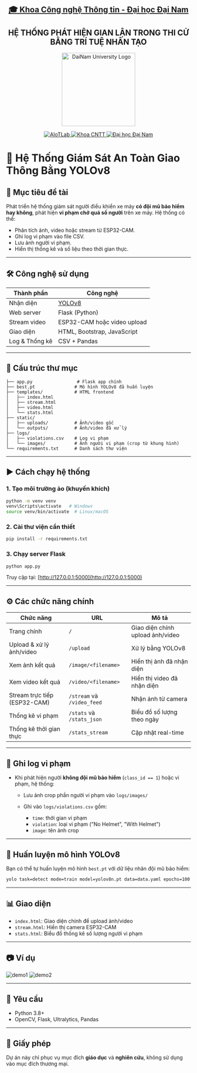 <h2 align="center">
    <a href="https://dainam.edu.vn/vi/khoa-cong-nghe-thong-tin">
        🎓 Khoa Công nghệ Thông tin - Đại học Đại Nam
    </a>
</h2>

<h2 align="center">
    HỆ THỐNG PHÁT HIỆN GIAN LẬN TRONG THI CỬ BẰNG TRÍ TUỆ NHÂN TẠO
</h2>

<p align="center">
    <img src="1IT.png" alt="DaiNam University Logo" width="200"/><br>
</p>

<p align="center">
  <a href="https://www.facebook.com/DNUAIoTLab">
    <img src="https://img.shields.io/badge/AIoTLab-green?style=for-the-badge" alt="AIoTLab" />
  </a>
  <a href="https://dainam.edu.vn/vi/khoa-cong-nghe-thong-tin">
    <img src="https://img.shields.io/badge/Khoa%20Công%20nghệ%20Thông%20tin-blue?style=for-the-badge" alt="Khoa CNTT" />
  </a>
  <a href="https://dainam.edu.vn">
    <img src="https://img.shields.io/badge/Đại%20học%20Đại%20Nam-orange?style=for-the-badge" alt="Đại học Đại Nam" />
  </a>
</p>

# 🚦 Hệ Thống Giám Sát An Toàn Giao Thông Bằng YOLOv8

## 🎯 Mục tiêu đề tài

Phát triển hệ thống giám sát người điều khiển xe máy **có đội mũ bảo hiểm hay không**, phát hiện **vi phạm chở quá số người** trên xe máy. Hệ thống có thể:

* Phân tích ảnh, video hoặc stream từ ESP32-CAM.
* Ghi log vi phạm vào file CSV.
* Lưu ảnh người vi phạm.
* Hiển thị thống kê và số liệu theo thời gian thực.

---

## 🛠️ Công nghệ sử dụng

| Thành phần     | Công nghệ                                            |
| -------------- | ---------------------------------------------------- |
| Nhận diện      | [YOLOv8](https://github.com/ultralytics/ultralytics) |
| Web server     | Flask (Python)                                       |
| Stream video   | ESP32-CAM hoặc video upload                          |
| Giao diện      | HTML, Bootstrap, JavaScript                          |
| Log & Thống kê | CSV + Pandas                                         |

---

## 📂 Cấu trúc thư mục

```
├── app.py                 # Flask app chính
├── best.pt               # Mô hình YOLOv8 đã huấn luyện
├── templates/            # HTML frontend
│   ├── index.html
│   ├── stream.html
│   ├── video.html
│   └── stats.html
├── static/
│   ├── uploads/          # Ảnh/video gốc
│   └── outputs/          # Ảnh/video đã xử lý
├── logs/
│   ├── violations.csv    # Log vi phạm
│   └── images/           # Ảnh người vi phạm (crop từ khung hình)
└── requirements.txt      # Danh sách thư viện
```

---

## ▶️ Cách chạy hệ thống

### 1. Tạo môi trường ảo (khuyến khích)

```bash
python -m venv venv
venv\Scripts\activate   # Windows
source venv/bin/activate  # Linux/macOS
```

### 2. Cài thư viện cần thiết

```bash
pip install -r requirements.txt
```

### 3. Chạy server Flask

```bash
python app.py
```

Truy cập tại: [http://127.0.0.1:5000](http://127.0.0.1:5000)

---

## ⚙️ Các chức năng chính

| Chức năng                    | URL                        | Mô tả                            |
| ---------------------------- | -------------------------- | -------------------------------- |
| Trang chính                  | `/`                        | Giao diện chính upload ảnh/video |
| Upload & xử lý ảnh/video     | `/upload`                  | Xử lý bằng YOLOv8                |
| Xem ảnh kết quả              | `/image/<filename>`        | Hiển thị ảnh đã nhận diện        |
| Xem video kết quả            | `/video/<filename>`        | Hiển thị video đã nhận diện      |
| Stream trực tiếp (ESP32-CAM) | `/stream` và `/video_feed` | Nhận ảnh từ camera               |
| Thống kê vi phạm             | `/stats` và `/stats_json`  | Biểu đồ số lượng theo ngày       |
| Thống kê thời gian thực      | `/stats_stream`            | Cập nhật real-time               |

---

## 📌 Ghi log vi phạm

* Khi phát hiện người **không đội mũ bảo hiểm** (`class_id == 1`) hoặc vi phạm, hệ thống:

  * Lưu ảnh crop phần người vi phạm vào `logs/images/`
  * Ghi vào `logs/violations.csv` gồm:

    * `time`: thời gian vi phạm
    * `violation`: loại vi phạm ("No Helmet", "With Helmet")
    * `image`: tên ảnh crop

---

## 🧠 Huấn luyện mô hình YOLOv8

Bạn có thể tự huấn luyện mô hình `best.pt` với dữ liệu nhãn đội mũ bảo hiểm:

```bash
yolo task=detect mode=train model=yolov8n.pt data=data.yaml epochs=100 imgsz=640
```

---

## 📊 Giao diện

* `index.html`: Giao diện chính để upload ảnh/video
* `stream.html`: Hiển thị camera ESP32-CAM
* `stats.html`: Biểu đồ thống kê số lượng người vi phạm

---

## 📷 Ví dụ

![demo1](https://via.placeholder.com/500x300?text=Helmet+Detection)
![demo2](https://via.placeholder.com/500x300?text=Stats+Page)

---

## 📌 Yêu cầu

* Python 3.8+
* OpenCV, Flask, Ultralytics, Pandas

---

## 📜 Giấy phép

Dự án này chỉ phục vụ mục đích **giáo dục** và **nghiên cứu**, không sử dụng vào mục đích thương mại.
